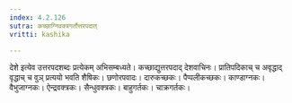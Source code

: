 ```yaml
---
index: 4.2.126
sutra: कच्छाग्निवक्त्रगर्तौत्तरपदात्
vritti: kashika

---
```

देशे इत्येव उत्तरपदशब्दः प्रत्येकम् अभिसम्बध्यते। कच्छाद्युत्तरपदाद् देशवाचिनः। प्रातिपदिकाच् च अवृद्धाद् वृद्धाच् च वुञ् प्रत्ययो भवति शैषिकः। छणोरपवादः। दारुकच्छकः। पैप्पलीकच्छकः। काण्डाग्नकः। वैभुजाग्नकः। ऐन्द्रवक्त्रकः। सैन्धुवक्त्रकः। बाहुगर्तकः। चाक्रगर्तकः।